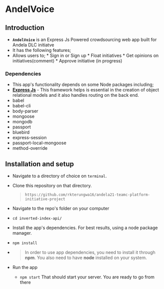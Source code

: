 # AndelVoice

## Introduction
*  **`AndelVoice`** is an Express Js Powered crowdsourcing web app built for Andela DLC initiatve
*  It has the following features;
  *  Allows users to;
    *  Sign in or Sign up 
    *  Float initiatives
    *  Get opinions on initiatives(comment)
    *  Approve initiative (in progress)

### Dependencies
*  This app's functionality depends on some Node packages including;
  *  **[Express Js](https://www.djangoproject.com/)** - This framework helps is essential in the creation of  object relational models and it also handles routing on the back end.
  * babel
  * babel-cli
  * body-parser
  * mongoose
  * mongodb
  * passport
  * bluebird
  * express-session
  * passport-local-mongoose
  * method-override


## Installation and setup
*  Navigate to a directory of choice on `terminal`.
*  Clone this repository on that directory.
    >`https://github.com/rkterungwa16/andela21-teamc-platform-initiative-project`

*  Navigate to the repo's folder on your computer
  *  `cd inverted-index-api/`
*  Install the app's dependencies. For best results, using a node package manager.
  *  `npm install`
* 
    >In order to use app dependencies, you need to install it through **npm**. You also need to have **node** installed on your system.

* Run the app
  *  `npm start`
That should start your server. You are ready to go from there


